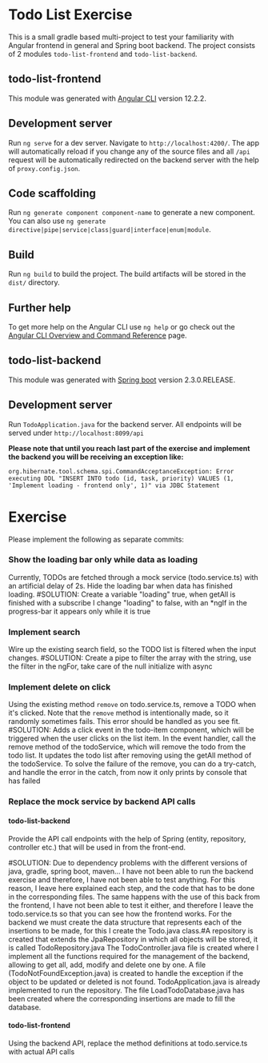 # Todo List Exercise

This is a small gradle based multi-project to test your familiarity with Angular frontend in general and Spring boot backend.
The project consists of 2 modules `todo-list-frontend` and `todo-list-backend`.

## todo-list-frontend

This module was generated with [Angular CLI](https://github.com/angular/angular-cli) version 12.2.2.

## Development server

Run `ng serve` for a dev server. Navigate to `http://localhost:4200/`. The app will automatically reload if you change any of the source files
and all `/api` request will be automatically redirected on the backend server with the help of `proxy.config.json`.

## Code scaffolding

Run `ng generate component component-name` to generate a new component. You can also use `ng generate directive|pipe|service|class|guard|interface|enum|module`.

## Build

Run `ng build` to build the project. The build artifacts will be stored in the `dist/` directory.

## Further help

To get more help on the Angular CLI use `ng help` or go check out the [Angular CLI Overview and Command Reference](https://angular.io/cli) page.

## todo-list-backend

This module was generated with [Spring boot](https://spring.io/projects/spring-boot) version 2.3.0.RELEASE.

## Development server

Run `TodoApplication.java` for the backend server. All endpoints will be served under `http://localhost:8099/api`

**Please note that until you reach last part of the exercise and implement the backend you will be receiving an exception like:**

`org.hibernate.tool.schema.spi.CommandAcceptanceException: Error executing DDL "INSERT INTO todo (id, task, priority) VALUES (1, 'Implement loading - frontend only', 1)" via JDBC Statement`

# Exercise

Please implement the following as separate commits:

### Show the loading bar only while data as loading

Currently, TODOs are fetched through a mock service (todo.service.ts) with an artificial delay of 2s.
Hide the loading bar when data has finished loading.
#SOLUTION: Create a variable "loading" true, when getAll is finished with a subscribe I change "loading" to false, with an \*ngIf in the progress-bar it appears only while it is true

### Implement search

Wire up the existing search field, so the TODO list is filtered when the input changes.
#SOLUTION: Create a pipe to filter the array with the string, use the filter in the ngFor, take care of the null initialize with async

### Implement delete on click

Using the existing method `remove` on todo.service.ts, remove a TODO when it's clicked.
Note that the `remove` method is intentionally made, so it randomly sometimes fails. This error should be handled as you see fit.
#SOLUTION: Adds a click event in the todo-item component, which will be triggered when the user clicks on the list item. In the event handler, call the remove method of the todoService, which will remove the todo from the todo list. It updates the todo list after removing using the getAll method of the todoService. To solve the failure of the remove, you can do a try-catch, and handle the error in the catch, from now it only prints by console that has failed

### Replace the mock service by backend API calls

#### todo-list-backend

Provide the API call endpoints with the help of Spring (entity, repository, controller etc.) that will be used in from the front-end.

#SOLUTION:
Due to dependency problems with the different versions of java, gradle, spring boot, maven... I have not been able to run the backend exercise and therefore, I have not been able to test anything. For this reason, I leave here explained each step, and the code that has to be done in the corresponding files. The same happens with the use of this back from the frontend, I have not been able to test it either, and therefore I leave the todo.service.ts so that you can see how the frontend works.
For the backend we must create the data structure that represents each of the insertions to be made, for this I create the Todo.java class.#A repository is created that extends the JpaRepository in which all objects will be stored, it is called TodoRepository.java
The TodoController.java file is created where I implement all the functions required for the management of the backend, allowing to get all, add, modify and delete one by one.
A file (TodoNotFoundException.java) is created to handle the exception if the object to be updated or deleted is not found.
TodoApplication.java is already implemented to run the repository.
The file LoadTodoDatabase.java has been created where the corresponding insertions are made to fill the database.

#### todo-list-frontend

Using the backend API, replace the method definitions at todo.service.ts with actual API calls
